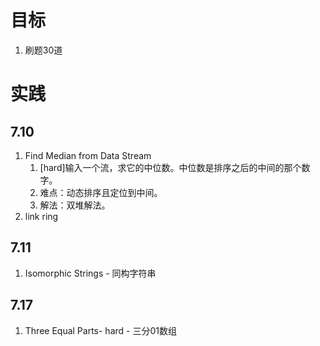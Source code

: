 # 目标
1. 刷题30道

# 实践

## 7.10
1.  Find Median from Data Stream
    1.  [hard]输入一个流，求它的中位数。中位数是排序之后的中间的那个数字。
    2.  难点：动态排序且定位到中间。
    3.  解法：双堆解法。
2.  link ring

## 7.11
1.  Isomorphic Strings - 同构字符串

## 7.17
1.  Three Equal Parts- hard - 三分01数组